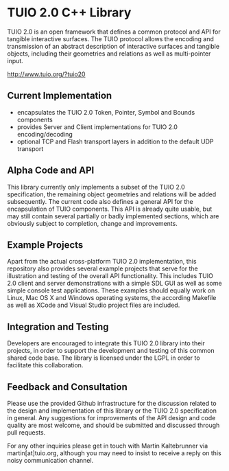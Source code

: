 TUIO 2.0 C++ Library
====================

TUIO 2.0 is an open framework that defines a common protocol and API for tangible interactive 
surfaces. The TUIO protocol allows the encoding and transmission of an abstract description of 
interactive surfaces and tangible objects, including their geometries and relations as well as 
multi-pointer input.

http://www.tuio.org/?tuio20


Current Implementation
----------------------

- encapsulates the TUIO 2.0 Token, Pointer, Symbol and Bounds components 
- provides Server and Client implementations for TUIO 2.0 encoding/decoding
- optional TCP and Flash  transport layers in addition to the default UDP transport

Alpha Code and API
------------------

This library currently only implements a subset of the TUIO 2.0 specification, 
the remaining object geometries and relations will be added subsequently.
The current code also defines a general API for the encapsulation of TUIO components.
This API is already quite usable, but may still contain several partially or badly implemented sections,
which are obviously subject to completion, change and improvements.

Example Projects
----------------

Apart from the actual cross-platform TUIO 2.0 implementation, this repository also provides several example
projects that serve for the illustration and testing of the overall API functionality. This includes TUIO 2.0
client and server demonstrations with a simple SDL GUI as well as some simple console test applications.
These examples should equally work on Linux, Mac OS X and Windows operating systems, the according Makefile 
as well as XCode and Visual Studio project files are included.

Integration and Testing
----------------------

Developers are encouraged to integrate this TUIO 2.0 library into their projects,
in order to support the development and testing of this common shared code base.
The library is licensed under the LGPL in order to facilitate this collaboration.


Feedback and Consultation
--------------------------
Please use the provided Github infrastructure for the discussion related to the design 
and implementation of this library or the TUIO 2.0 specification in general. 
Any suggestions for improvements of the API design and code quality are most welcome, 
and should be submitted and discussed through pull requests. 

For any other inquiries please get in touch with Martin Kaltebrunner via martin[at]tuio.org,
although you may need to insist to receive a reply on this noisy communication channel.

